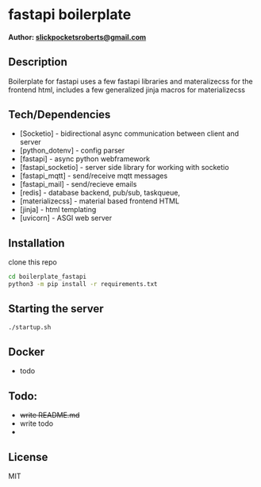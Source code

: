 # fastapi boilerplate

#### Author: slickpocketsroberts@gmail.com


## Description
Boilerplate for fastapi
uses a few fastapi libraries and materalizecss for the frontend html, includes a few generalized jinja macros for materializecss


## Tech/Dependencies
- [Socketio] - bidirectional async communication between client and server
- [python_dotenv] - config parser
- [fastapi] - async python webframework
- [fastapi_socketio] - server side library for working with socketio
- [fastapi_mqtt] - send/receive mqtt messages
- [fastapi_mail] - send/recieve emails
- [redis] - database backend, pub/sub, taskqueue, 
- [materializecss] - material based frontend HTML
- [jinja] - html templating
- [uvicorn] - ASGI web server



## Installation
clone this repo


```sh
cd boilerplate_fastapi
python3 -m pip install -r requirements.txt
```

## Starting the server
```sh
./startup.sh
```

## Docker
- todo

## Todo:
- ~~write README.md~~
-  write todo
-  

## License

MIT



